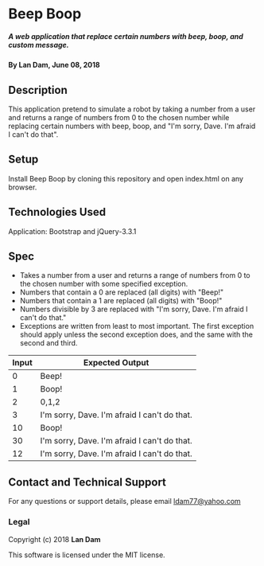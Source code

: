 # Beep Boop

##### A web application that replace certain numbers with beep, boop, and custom message.

#### By Lan Dam, June 08, 2018

## Description

This application pretend to simulate a robot by taking a number from a user and returns a range of numbers from 0 to the chosen number while replacing certain numbers with beep, boop, and "I'm sorry, Dave. I'm afraid I can't do that".

## Setup

Install Beep Boop by cloning this repository and open index.html on any browser.

## Technologies Used

Application: Bootstrap and jQuery-3.3.1

## Spec

* Takes a number from a user and returns a range of numbers from 0 to the chosen number with some specified exception.
* Numbers that contain a 0 are replaced (all digits) with "Beep!"
* Numbers that contain a 1 are replaced (all digits) with "Boop!"
* Numbers divisible by 3 are replaced with "I'm sorry, Dave. I'm afraid I can't do that."
* Exceptions are written from least to most important. The first exception should apply unless the second exception does, and the same with the second and third.


| Input           | Expected Output                             |
| --------------- |-----------------------------------          |
| 0               | Beep!                                       |
| 1               | Boop!                                       |
| 2               | 0,1,2                                       |
| 3               | I'm sorry, Dave. I'm afraid I can't do that.|
| 10              | Boop!                                       |
| 30              | I'm sorry, Dave. I'm afraid I can't do that.|
| 12              | I'm sorry, Dave. I'm afraid I can't do that.|

## Contact and Technical Support

For any questions or support details, please email ldam77@yahoo.com

### Legal

Copyright (c) 2018 **Lan Dam**

This software is licensed under the MIT license.
